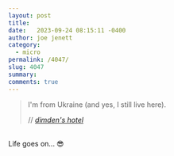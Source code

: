 ```yaml
---
layout: post
title:  
date:   2023-09-24 08:15:11 -0400
author: joe jenett
category:
  - micro 
permalink: /4047/
slug: 4047
summary: 
comments: true
---
```

<blockquote class="quoteback" data-title="dimden's hotel" data-author="//dimden" data-avatar="https://dimden.dev/images/dimden.gif" cite="https://dimden.dev/">
	<p>
		I'm from Ukraine (and yes, I still live here).
	</p>
	<footer>
		// 
		<cite>
			<a href="https://dimden.dev/">dimden's hotel</a>
		</cite>
	</footer>
</blockquote>

<p><br>Life goes on... 😎</p>

<a href="https://brid.gy/publish/mastodon"></a>